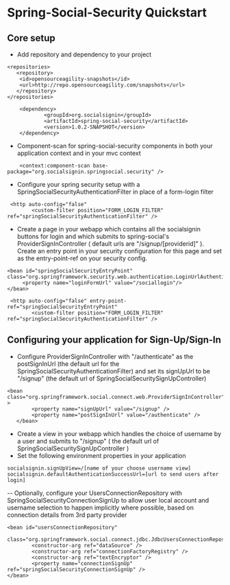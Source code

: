 Spring-Social-Security Quickstart
=================================

Core setup
----------

- Add repository and dependency to your project

```
<repositories>
   <repository>
	<id>opensourceagility-snapshots</id>
	<url>http://repo.opensourceagility.com/snapshots</url>
   </repository>
</repositories>
```
```
  	<dependency>
			<groupId>org.socialsignin</groupId>
			<artifactId>spring-social-security</artifactId>
			<version>1.0.2-SNAPSHOT</version>
	</dependency>
```
- Component-scan for spring-social-security components in both your application context and in your mvc context

```
	<context:component-scan base-package="org.socialsignin.springsocial.security" />
```
- Configure your spring security setup with a SpringSocialSecurityAuthenticationFilter in place of a form-login filter

```
 <http auto-config="false" 
    	<custom-filter position="FORM_LOGIN_FILTER" ref="springSocialSecurityAuthenticationFilter" />
```
- Create a page in your webapp which contains all the socialsignin buttons for login and which submits to spring-social's 
  ProviderSignInController ( default urls are "/signup/[providerid]" ).  Create an entry point in your security configuration
  for this page and set as the entry-point-ref on your security config.
```
<bean id="springSocialSecurityEntryPoint" 
class="org.springframework.security.web.authentication.LoginUrlAuthenticationEntryPoint">
     <property name="loginFormUrl" value="/sociallogin"/>
</bean>
```

```
 <http auto-config="false" entry-point-ref="springSocialSecurityEntryPoint" 
    	<custom-filter position="FORM_LOGIN_FILTER" ref="springSocialSecurityAuthenticationFilter" />
```

Configuring your application for Sign-Up/Sign-In
------------------------------------------------

- Configure ProviderSignInController with "/authenticate" as the postSignInUrl (the default url for the SpringSocialSecurityAuthenticationFilter)
and set its signUpUrl to be "/signup" (the default url of SpringSocialSecuritySignUpController)

```
<bean class="org.springframework.social.connect.web.ProviderSignInController" >
    	<property name="signUpUrl" value="/signup" />
        <property name="postSignInUrl" value="/authenticate" />
   </bean>
```
- Create a view in your webapp which handles the choice of username by a user and submits to "/signup" 
  ( the default url of SpringSocialSecuritySignUpController )
- Set the following environment properties in your application
```
socialsignin.signUpView=/[name of your choose username view]
socialsignin.defaultAuthenticationSuccessUrl=[url to send users after login]
```
-- Optionally, configure your UsersConnectionRepository with SpringSocialSecurityConnectionSignUp to allow user local account
   and username selection to happen implicitly where possible, based on connection details from 3rd party provider
```
<bean id="usersConnectionRepository"
		class="org.springframework.social.connect.jdbc.JdbcUsersConnectionRepository">
		<constructor-arg ref="dataSource" />
		<constructor-arg ref="connectionFactoryRegistry" />
		<constructor-arg ref="textEncryptor" />
		<property name="connectionSignUp" ref="springSocialSecurityConnectionSignUp" /> 
</bean>
```
  